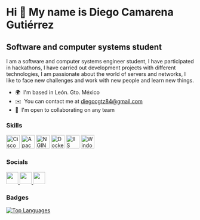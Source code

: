 Hi 👋 My name is Diego Camarena Gutiérrez
=========================================

Software and computer systems student
-------------------------------------

I am a software and computer systems engineer student, I have participated in hackathons, I have carried out development projects with different technologies, I am passionate about the world of servers and networks, I like to face new challenges and work with new people and learn new things.

* 🌍  I'm based in León. Gto. México
* ✉️  You can contact me at [diegocgtz84@gmail.com](mailto:diegocgtz84@gmail.com)
* 🤝  I'm open to collaborating on any team

### Skills

<p align="left">
<a href="https://www.cisco.com/" target="_blank" rel="noreferrer"><img src="https://raw.githubusercontent.com/danielcranney/readme-generator/main/public/icons/skills/cisco-colored.svg" width="36" height="36" alt="Cisco Packet Tracer" /></a>
<a href="https://httpd.apache.org/" target="_blank" rel="noreferrer"><img src="https://raw.githubusercontent.com/danielcranney/readme-generator/main/public/icons/skills/apache-colored.svg" width="36" height="36" alt="Apache" /></a>
<a href="https://nginx.org/" target="_blank" rel="noreferrer"><img src="https://raw.githubusercontent.com/danielcranney/readme-generator/main/public/icons/skills/nginx-colored.svg" width="36" height="36" alt="NGINX" /></a>
<a href="https://www.docker.com/" target="_blank" rel="noreferrer"><img src="https://raw.githubusercontent.com/danielcranney/readme-generator/main/public/icons/skills/docker-colored.svg" width="36" height="36" alt="Docker" /></a>
<a href="https://www.iis.net/" target="_blank" rel="noreferrer"><img src="https://raw.githubusercontent.com/danielcranney/readme-generator/main/public/icons/skills/iis-colored.svg" width="36" height="36" alt="IIS" /></a>
<a href="https://www.microsoft.com/en-us/windows-server" target="_blank" rel="noreferrer"><img src="https://raw.githubusercontent.com/danielcranney/readme-generator/main/public/icons/skills/windowsserver-colored.svg" width="36" height="36" alt="Windows Server" /></a>
</p>

### Socials

<p align="left"> <a href="https://github.com/Diego-CGTZ" target="_blank" rel="noreferrer"> <img src="https://raw.githubusercontent.com/danielcranney/readme-generator/main/public/icons/socials/github.svg" width="32" height="32" /> </a> <a href="http://www.instagram.com/diego_cgtz_" target="_blank" rel="noreferrer"> <img src="https://raw.githubusercontent.com/danielcranney/readme-generator/main/public/icons/socials/instagram.svg" width="32" height="32" /> </a> <a href="https://www.linkedin.com/in/diego-camarena-guti%C3%A9rrez-49722a268/" target="_blank" rel="noreferrer"> <img src="https://raw.githubusercontent.com/danielcranney/readme-generator/main/public/icons/socials/linkedin.svg" width="32" height="32" /> </a></p>

### Badges

<a href="https://github.com/Diego-CGTZ" align="left"><img src="https://github-readme-stats.vercel.app/api/top-langs/?username=Diego-CGTZ&langs_count=10&title_color=0891b2&text_color=ffffff&icon_color=0891b2&bg_color=1c1917&hide_border=true&locale=en&custom_title=Top%20%Languages" alt="Top Languages" /></a>
